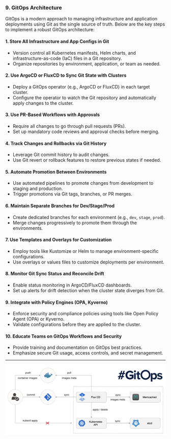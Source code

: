 ### 9. GitOps Architecture

GitOps is a modern approach to managing infrastructure and application deployments using Git as the single source of truth. Below are the key steps to implement a robust GitOps architecture:

#### 1. Store All Infrastructure and App Configs in Git
- Version control all Kubernetes manifests, Helm charts, and infrastructure-as-code (IaC) files in a Git repository.
- Organize repositories by environment, application, or team as needed.

#### 2. Use ArgoCD or FluxCD to Sync Git State with Clusters
- Deploy a GitOps operator (e.g., ArgoCD or FluxCD) in each target cluster.
- Configure the operator to watch the Git repository and automatically apply changes to the cluster.

#### 3. Use PR-Based Workflows with Approvals
- Require all changes to go through pull requests (PRs).
- Set up mandatory code reviews and approval checks before merging.

#### 4. Track Changes and Rollbacks via Git History
- Leverage Git commit history to audit changes.
- Use Git revert or rollback features to restore previous states if needed.

#### 5. Automate Promotion Between Environments
- Use automated pipelines to promote changes from development to staging and production.
- Trigger promotions via Git tags, branches, or PR merges.

#### 6. Maintain Separate Branches for Dev/Stage/Prod
- Create dedicated branches for each environment (e.g., `dev`, `stage`, `prod`).
- Merge changes progressively to promote them through the environments.

#### 7. Use Templates and Overlays for Customization
- Employ tools like Kustomize or Helm to manage environment-specific configurations.
- Use overlays or values files to customize deployments per environment.

#### 8. Monitor Git Sync Status and Reconcile Drift
- Enable status monitoring in ArgoCD/FluxCD dashboards.
- Set up alerts for drift detection when the cluster state diverges from Git.

#### 9. Integrate with Policy Engines (OPA, Kyverno)
- Enforce security and compliance policies using tools like Open Policy Agent (OPA) or Kyverno.
- Validate configurations before they are applied to the cluster.

#### 10. Educate Teams on GitOps Workflows and Security
- Provide training and documentation on GitOps best practices.
- Emphasize secure Git usage, access controls, and secret management.

---
![GitOps practices](./09_GitOps_Practices.png)